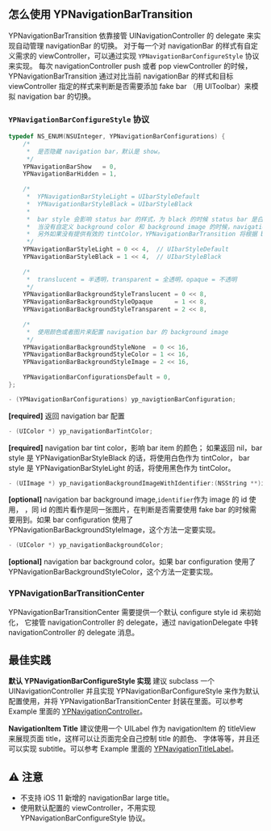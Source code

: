 ## 怎么使用 YPNavigationBarTransition ##

YPNavigationBarTransition 依靠接管 UINavigationController 的 delegate 来实现自动管理 navigationBar 的切换。
对于每一个对 navigationBar 的样式有自定义需求的 viewController，可以通过实现 ```YPNavigationBarConfigureStyle``` 协议来实现。
每次 navigationController push 或者 pop viewController 的时候，YPNavigationBarTransition 通过对比当前 navigationBar 
的样式和目标 viewController 指定的样式来判断是否需要添加 fake bar （用 UIToolbar）来模拟 navigation bar 的切换。

### ```YPNavigationBarConfigureStyle``` 协议

```objective-c
typedef NS_ENUM(NSUInteger, YPNavigationBarConfigurations) {
    /*
     *  是否隐藏 navigation bar，默认是 show。
     */
    YPNavigationBarShow   = 0,
    YPNavigationBarHidden = 1,
    
    /*
     *  YPNavigationBarStyleLight = UIbarStyleDefault
     *  YPNavigationBarStyleBlack = UIbarStyleBlack
     *
     *  bar style 会影响 status bar 的样式，为 black 的时候 status bar 是白色，light 的时候是黑色。
     *  当没有自定义 background color 和 background image 的时候，navigation bar 的颜色也由 bar style 决定
     *  另外如果没有提供有效的 tintColor，YPNavigationBarTransition 将根据 bar style 自动设置 tintColor
     */
    YPNavigationBarStyleLight = 0 << 4,  // UIbarStyleDefault
    YPNavigationBarStyleBlack = 1 << 4,  // UIbarStyleBlack
    
    /*
     *  translucent = 半透明，transparent = 全透明，opaque = 不透明
     */
    YPNavigationBarBackgroundStyleTranslucent = 0 << 8,
    YPNavigationBarBackgroundStyleOpaque      = 1 << 8,
    YPNavigationBarBackgroundStyleTransparent = 2 << 8,
    
    /*
     *  使用颜色或者图片来配置 navigation bar 的 background image
     */
    YPNavigationBarBackgroundStyleNone  = 0 << 16,
    YPNavigationBarBackgroundStyleColor = 1 << 16,
    YPNavigationBarBackgroundStyleImage = 2 << 16,
    
    YPNavigationBarConfigurationsDefault = 0,
};

- (YPNavigationBarConfigurations) yp_navigtionBarConfiguration;
```
**[required]** 返回 navigation bar 配置

```objective-c
- (UIColor *) yp_navigationBarTintColor;
```
**[required]** navigation bar tint color，影响 bar item 的颜色；
如果返回 nil，bar style 是 YPNavigationBarStyleBlack 的话，将使用白色作为 tintColor，
bar style 是 YPNavigationBarStyleLight 的话，将使用黑色作为 tintColor。

```objective-c
- (UIImage *) yp_navigationBackgroundImageWithIdentifier:(NSString **)identifier;
```
**[optional]** navigation bar background image,`identifier`作为 image 的 id 使用，
，同 id 的图片看作是同一张图片，在判断是否需要使用 fake bar 的时候需要用到。如果 bar configuration
使用了 YPNavigationBarBackgroundStyleImage，这个方法一定要实现。

```objective-c
- (UIColor *) yp_navigationBackgroundColor;
```
**[optional]** navigation bar background color。如果 bar configuration
使用了 YPNavigationBarBackgroundStyleColor，这个方法一定要实现。

### YPNavigationBarTransitionCenter

YPNavigationBarTransitionCenter 需要提供一个默认 configure style id<YPNavigationBarConfigureStyle> 来初始化，
它接管 navigationController 的 delegate，通过 navigationDelegate 中转 navigationController 的 delegate 消息。

## 最佳实践 ##

**默认 YPNavigationBarConfigureStyle 实现** 建议 subclass 一个 UINavigationController 并且实现 YPNavigationBarConfigureStyle
来作为默认配置使用，并将 YPNavigationBarTransitionCenter 封装在里面。可以参考 Example 里面的 [YPNavigationController](https://github.com/yiplee/YPNavigationBarTransition/blob/master/YPNavigationBarTransition-Example/YPDemoConfigureViewController.m)。


**NavigationItem Title** 建议使用一个 UILabel 作为 navigationItem 的 titleView 来展现页面 title，这样可以让页面完全自己控制 title 的颜色、
字体等等，并且还可以实现 subtitle。可以参考 Example 里面的 [YPNavigationTitleLabel](https://github.com/yiplee/YPNavigationBarTransition/blob/master/YPNavigationBarTransition-Example/YPNavigationTitleLabel.m)。

## ⚠️ 注意 ##
- 不支持 iOS 11 新增的 navigationBar large title。
- 使用默认配置的 viewController，不用实现 YPNavigationBarConfigureStyle 协议。
